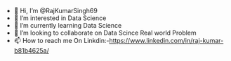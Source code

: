 - 👋 Hi, I’m @RajKumarSingh69
- 👀 I’m interested in Data Science
- 🌱 I’m currently learning Data Science
- 💞️ I’m looking to collaborate on Data Scince Real world Problem
- 📫 How to reach me On Linkdin:-https://www.linkedin.com/in/raj-kumar-b81b4625a/

<!---
RajKumarSingh69/RajKumarSingh69 is a ✨ special ✨ repository because its `README.md` (this file) appears on your GitHub profile.
You can click the Preview link to take a look at your changes.
--->
